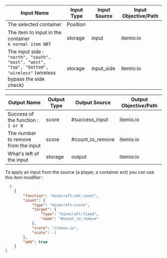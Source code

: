 | Input Name                                                        | Input Type   | Input Source             | Input Objective/Path             | 
| ---                                                               | ---          | ---                      | ---                              | 
| The selected container                                            | Position     |                          |                                  |
| The item to input in the container<br> `A normal item NBT`          | storage      | input                    | itemio:io                        |
| The input side : <br>```"north", "south", "east", "west", "top", "bottom", "wireless"``` (wireless bypass the side check)                | storage      | input_side               | itemio:io                        |



| Output Name                                       | Output Type  | Output Source            | Output Objective/Path            |
| ---                                               | ---          | ---                      | ---                              |
| Success of the function : <br>`1 or 0`            | score        | #success_input           | itemio.io                        | 
| The number to remove from the input               | score        | #count_to_remove         | itemio.io                        | 
| What's left of the input                          | storage      | output                   | itemio:io                        |

To apply an input from the source (a player, a container ect) you can use this item modifier :

```json
  [
    {
        "function": "minecraft:set_count",
        "count": {
            "type": "minecraft:score",
            "target": {
                "type": "minecraft:fixed",
                "name": "#count_to_remove"
            },
            "score": "itemio.io",
            "scale": -1
        },
        "add": true
    }
]
```